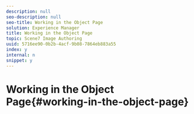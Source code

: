 ```yaml
---
description: null
seo-description: null
seo-title: Working in the Object Page
solution: Experience Manager
title: Working in the Object Page
topic: Scene7 Image Authoring
uuid: 5716ee90-0b2b-4acf-9b08-7864eb883a55
index: y
internal: n
snippet: y
---
```


# Working in the Object Page{#working-in-the-object-page}

